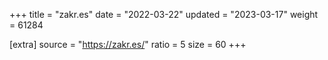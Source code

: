 +++
title = "zakr.es"
date = "2022-03-22"
updated = "2023-03-17"
weight = 61284

[extra]
source = "https://zakr.es/"
ratio = 5
size = 60
+++
